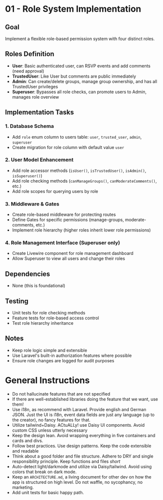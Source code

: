 # 01 - Role System Implementation

## Goal
Implement a flexible role-based permission system with four distinct roles.

## Roles Definition
- **User**: Basic authenticated user, can RSVP events and add comments (need approval)
- **TrustedUser**: Like User but comments are public immediately
- **Admin**: Can create/delete groups, manage group ownership, and has all TrustedUser privileges
- **Superuser**: Bypasses all role checks, can promote users to Admin, manages role overview

## Implementation Tasks

### 1. Database Schema
- Add `role` enum column to users table: `user`, `trusted_user`, `admin`, `superuser`
- Create migration for role column with default value `user`

### 2. User Model Enhancement
- Add role accessor methods (`isUser()`, `isTrustedUser()`, `isAdmin()`, `isSuperuser()`)
- Add role checking methods (`canManageGroups()`, `canModerateComments()`, etc.)
- Add role scopes for querying users by role

### 3. Middleware & Gates
- Create role-based middleware for protecting routes
- Define Gates for specific permissions (manage-groups, moderate-comments, etc.)
- Implement role hierarchy (higher roles inherit lower role permissions)

### 4. Role Management Interface (Superuser only)
- Create Livewire component for role management dashboard
- Allow Superuser to view all users and change their roles

## Dependencies
- None (this is foundational)

## Testing
- Unit tests for role checking methods
- Feature tests for role-based access control
- Test role hierarchy inheritance

## Notes
- Keep role logic simple and extensible
- Use Laravel's built-in authorization features where possible
- Ensure role changes are logged for audit purposes



# General Instructions

- Do not hallucinate features that are not specified
- If there are well-established libraries doing the feature that we want, use them!
- Use i18n, as recommend with Laravel. Provide english and German JSON. Just the UI is i18n, event data fields are just any language (up to the creator), no fancy features for that.
- Utilize tailwind+Daisy. ACtuALLy! use Daisy UI components. Avoid custom CSS unless utterly necessary
- Keep the design lean. Avoid wrapping everything in five containers and cards and divs.
- Follow best practices. Use design patterns. Keep the code extensible and readable
- Think about a good folder and file structure. Adhere to DRY and single responsibility principle. Keep functions and files *short*
- Auto-detect light/darkmode and utilize via Daisy/tailwind. Avoid using colors that break on dark mode.
- Keep an `ARCHITECTURE.md`, a living document for other dev on how the app is structured on high level. Do not waffle, no sycophancy, no marketing.
- Add unit tests for basic happy path.
